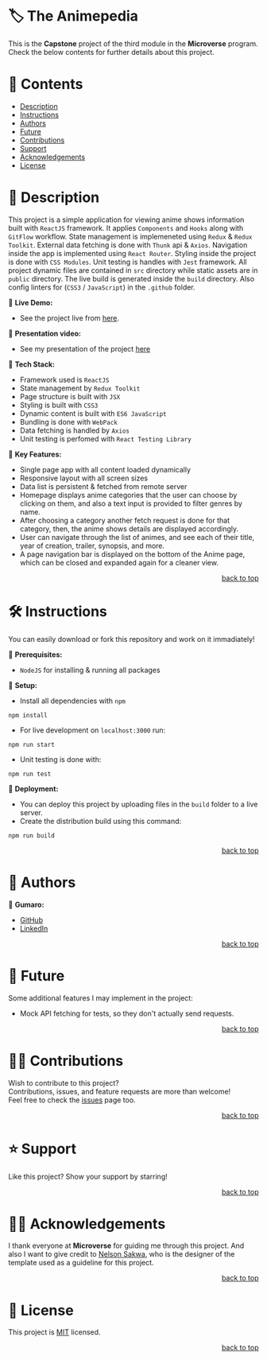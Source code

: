 <a name="title"></a>

<!-- TITLE -->

# 🏷️ The Animepedia

This is the **Capstone** project of the third module in the **Microverse** program.
<br/>
Check the below contents for further details about this project.

<!-- CONTENTS -->

# 📗 Contents

- [Description](#description)
- [Instructions](#instructions)
- [Authors](#authors)
- [Future](#future)
- [Contributions](#contributions)
- [Support](#support)
- [Acknowledgements](#acknowledgements)
- [License](#license)

<!-- DESCRIPTION -->

<a name="description"></a>

# 📖 Description

This project is a simple application for viewing anime shows information built with `ReactJS` framework.
It applies `Components` and `Hooks` along with `GitFlow` workflow.
State management is implemeneted using `Redux` & `Redux Toolkit`.
External data fetching is done with `Thunk` api & `Axios`.
Navigation inside the app is implemented using `React Router`.
Styling inside the project is done with `CSS Modules`.
Unit testing is handles with `Jest` framework.
All project dynamic files are contained in `src` directory while static assets are in `public` directory.
The live build is generated inside the `build` directory.
Also config linters for (`CSS3` / `JavaScript`) in the `.github` folder.

📌 **Live Demo:**
- See the project live from [here](https://the-animepedia.onrender.com/).

📌 **Presentation video:**
- See my presentation of the project [here](https://www.loom.com/share/cab21217dca54430868f46753841124d?sid=0d0b543b-257c-434a-8bd5-8b4f8709e7a8)

📌 **Tech Stack:**
- Framework used is `ReactJS`
- State management by `Redux Toolkit`
- Page structure is built with `JSX`
- Styling is built with `CSS3`
- Dynamic content is built with `ES6 JavaScript`
- Bundling is done with `WebPack`
- Data fetching is handled by `Axios`
- Unit testing is perfomed with `React Testing Library`

📌 **Key Features:**
- Single page app with all content loaded dynamically
- Responsive layout with all screen sizes
- Data list is persistent & fetched from remote server
- Homepage displays anime categories that the user can choose by clicking on them, and also a text input is provided to filter genres by name.
- After choosing a category another fetch request is done for that category, then, the anime shows details are displayed accordingly.
- User can navigate through the list of animes, and see each of their title, year of creation, trailer, synopsis, and more.
- A page navigation bar is displayed on the bottom of the Anime page, which can be closed and expanded again for a cleaner view.
 
<p align="right"><a href="#title">back to top</a></p>

<!-- INSTRUCTIONS -->

<a name="instructions"></a>

# 🛠️ Instructions

You can easily download or fork this repository and work on it immadiately!

📌 **Prerequisites:**
- `NodeJS` for installing & running all packages

📌 **Setup:**
- Install all dependencies with `npm`
```
npm install
```
- For live development on `localhost:3000` run:
```
npm run start
```
- Unit testing is done with:
```
npm run test
```

📌 **Deployment:**
- You can deploy this project by uploading files in the `build` folder to a live server.
- Create the distribution build using this command:
```
npm run build
```

<p align="right"><a href="#title">back to top</a></p>

<!-- AUTHORS -->

<a name="authors"></a>

# 👥 Authors

📌 **Gumaro:**
- [GitHub](https://github.com/Movgto)
- [LinkedIn](https://www.linkedin.com/in/gumaro-monroy-vazquez-1705aa165)

<p align="right"><a href="#title">back to top</a></p>

<!-- FUTURE -->

<a name="future"></a>

# 🔭 Future

Some additional features I may implement in the project:
- Mock API fetching for tests, so they don't actually send requests.

<p align="right"><a href="#title">back to top</a></p>

<!-- CONTRIBUTIONS -->

<a name="contributions"></a>

# 🤝🏻 Contributions

Wish to contribute to this project?
<br/>
Contributions, issues, and feature requests are more than welcome!
<br/>
Feel free to check the [issues](../../issues) page too.

<p align="right"><a href="#title">back to top</a></p>

<!-- SUPPORT -->

<a name="support"></a>

# ⭐️ Support

Like this project? Show your support by starring!

<p align="right"><a href="#title">back to top</a></p>

<!-- ACKNOWLEDGEMENTS -->

<a name="acknowledgements"></a>

# 🙏🏻 Acknowledgements

I thank everyone at **Microverse** for guiding me through this project. And also I want to give credit to [Nelson Sakwa](https://www.behance.net/sakwadesignstudio), who is the designer of the template used as a guideline for this project.

<p align="right"><a href="#title">back to top</a></p>

<!-- LICENSE -->

<a name="license"></a>

# 📝 License

This project is [MIT](LICENSE.md) licensed.

<p align="right"><a href="#title">back to top</a></p>
